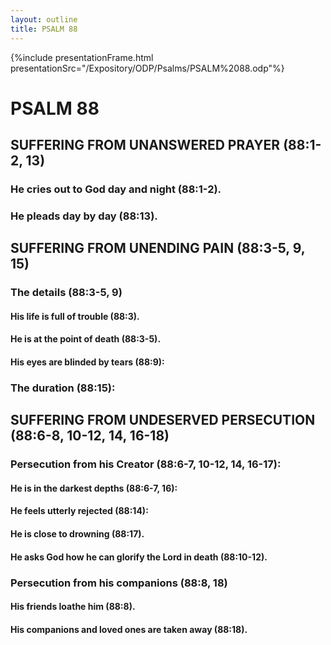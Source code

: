 ```yaml
---
layout: outline
title: PSALM 88
---
```

{%include presentationFrame.html presentationSrc="/Expository/ODP/Psalms/PSALM%2088.odp"%}

# PSALM 88 
## SUFFERING FROM UNANSWERED PRAYER (88:1-2, 13) 
###  He cries out to God day and night (88:1-2). 
###  He pleads day by day (88:13). 
## SUFFERING FROM UNENDING PAIN (88:3-5, 9, 15) 
###  The details (88:3-5, 9) 
####  His life is full of trouble (88:3). 
####  He is at the point of death (88:3-5). 
####  His eyes are blinded by tears (88:9): 
###  The duration (88:15): 
## SUFFERING FROM UNDESERVED PERSECUTION (88:6-8, 10-12, 14, 16-18) 
###  Persecution from his Creator (88:6-7, 10-12, 14, 16-17): 
####  He is in the darkest depths (88:6-7, 16): 
####  He feels utterly rejected (88:14): 
####  He is close to drowning (88:17). 
####  He asks God how he can glorify the Lord in death (88:10-12). 
###  Persecution from his companions (88:8, 18) 
####  His friends loathe him (88:8). 
####  His companions and loved ones are taken away (88:18). 

